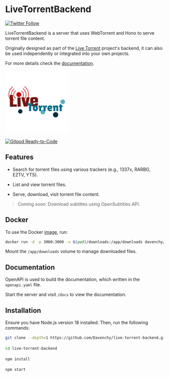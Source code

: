 # LiveTorrentBackend

<!--[![Build Status](https://travis-ci.org/Davenchy/live-torrent-backend.svg?branch=master)](https://travis-ci.org/Davenchy/live-torrent-backend)-->
[![Twitter Follow](https://img.shields.io/twitter/follow/fadi_davenchy?style=social)](https://twitter.com/fadi_davenchy?ref_src=twsrc%5Etfw)

LiveTorrentBackend is a server that uses WebTorrent and Hono to serve
torrent file content.

Originally designed as part of the
[Live Torrent](https://github.com/Davenchy/live-torrent) project's backend,
it can also be used independently or integrated into your own projects.

For more details check the [documentation](#documentation).

![Live Torrent Logo](logo.png)

[![Gitpod Ready-to-Code](https://img.shields.io/badge/Gitpod-Ready--to--Code-blue?logo=gitpod)](https://gitpod.io/#https://github.com/Davenchy/live-torrent-backend)

## Features

- Search for torrent files using various trackers (e.g., 1337x, RARBG, EZTV, YTS).

- List and view torrent files.

- Serve, download, visit torrent file content.

> Coming soon: Download subtitles using OpenSubtitles API.

## Docker

To use the Docker [image](https://hub.docker.com/repository/docker/davenchy/live-torrent-backend), run:

```sh
docker run -d -p 3000:3000 -v $(pwd)/downloads:/app/downloads davenchy/live-torrent-backend:latest
```

Mount the `/app/downloads` volume to manage downloaded files.

## Documentation

OpenAPI is used to build the documentation, which written in the `openapi.yaml` file.

Start the server and visit `/docs` to view the documentation.

## Installation

Ensure you have Node.js version 18 installed. Then, run the following commands:

```bash
git clone --depth=1 https://github.com/Davenchy/live-torrent-backend.git

cd live-torrent-backend

npm install

npm start
```
